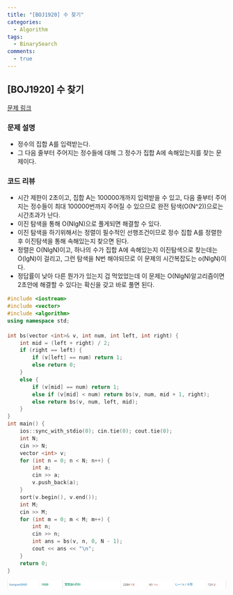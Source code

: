```yaml
---
title: "[BOJ1920] 수 찾기"
categories:
  - Algorithm
tags:
  - BinarySearch
comments:
  - true
---
```

## [BOJ1920] 수 찾기

[문제 링크](https://www.acmicpc.net/problem/1920)

### 문제 설명
* 정수의 집합 A를 입력받는다.
* 그 다음 줄부터 주어지는 정수들에 대해 그 정수가 집합 A에 속해있는지를 찾는 문제이다.

### 코드 리뷰
* 시간 제한이 2초이고, 집합 A는 100000개까지 입력받을 수 있고, 다음 줄부터 주어지는 정수들이 최대 100000번까지 주어질 수 있으므로 완전 탐색(O(N^2))으로는 시간초과가 난다. 
* 이진 탐색을 통해 O(NlgN)으로 풀게되면 해결할 수 있다.
* 이진 탐색을 하기위해서는 정렬이 필수적인 선행조건이므로 정수 집합 A를 정렬한 후 이진탐색을 통해 속해있는지 찾으면 된다.
* 정렬은 O(NlgN)이고, 하나의 수가 집합 A에 속해있는지 이진탐색으로 찾는데는 O(lgN)이 걸리고, 그런 탐색을 N번 해야되므로 이 문제의 시간복잡도는 o(NlgN)이다.
* 정답률이 낮아 다른 뭔가가 있는지 겁 먹었었는데 이 문제는 O(NlgN)알고리즘이면 2초안에 해결할 수 있다는 확신을 갖고 바로 풀면 된다.

```cpp
#include <iostream>
#include <vector>
#include <algorithm>
using namespace std;

int bs(vector <int>& v, int num, int left, int right) {
	int mid = (left + right) / 2;
	if (right == left) {
		if (v[left] == num) return 1;
		else return 0;
	}
	else {
		if (v[mid] == num) return 1;
		else if (v[mid] < num) return bs(v, num, mid + 1, right);
		else return bs(v, num, left, mid);
	}
}
int main() {
	ios::sync_with_stdio(0); cin.tie(0); cout.tie(0);
	int N;
	cin >> N;
	vector <int> v;
	for (int n = 0; n < N; n++) {
		int a;
		cin >> a;
		v.push_back(a);
	}
	sort(v.begin(), v.end());
	int M;
	cin >> M;
	for (int m = 0; m < M; m++) {
		int n;
		cin >> n;
		int ans = bs(v, n, 0, N - 1);
		cout << ans << "\n";
	}
	return 0;
}
```

![](/assets/img/Algorithm/08151.png)